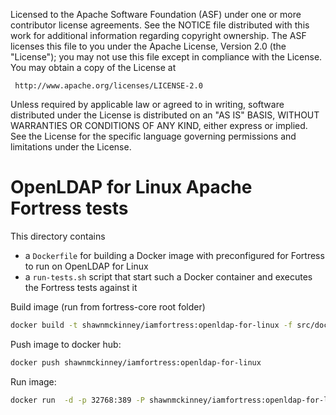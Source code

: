 
   Licensed to the Apache Software Foundation (ASF) under one
   or more contributor license agreements.  See the NOTICE file
   distributed with this work for additional information
   regarding copyright ownership.  The ASF licenses this file
   to you under the Apache License, Version 2.0 (the
   "License"); you may not use this file except in compliance
   with the License.  You may obtain a copy of the License at

     http://www.apache.org/licenses/LICENSE-2.0

   Unless required by applicable law or agreed to in writing,
   software distributed under the License is distributed on an
   "AS IS" BASIS, WITHOUT WARRANTIES OR CONDITIONS OF ANY
   KIND, either express or implied.  See the License for the
   specific language governing permissions and limitations
   under the License.

OpenLDAP for Linux Apache Fortress tests
==================================

This directory contains

* a `Dockerfile` for building a Docker image with preconfigured for Fortress to run on OpenLDAP for Linux
* a `run-tests.sh` script that start such a Docker container and executes the Fortress tests against it

Build image (run from fortress-core root folder)

```bash
docker build -t shawnmckinney/iamfortress:openldap-for-linux -f src/docker/openldap-for-linux/Dockerfile .
```

Push image to docker hub:

```bash
docker push shawnmckinney/iamfortress:openldap-for-linux
``` 

Run image:

```bash
docker run  -d -p 32768:389 -P shawnmckinney/iamfortress:openldap-for-linux
```
